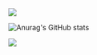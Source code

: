 <img src="https://capsule-render.vercel.app/api?type=모양&color=skyblue&height=20pt&section=header&text=HYUN JUN&fontSize=12pt" />

![Anurag's GitHub stats](https://github-readme-stats.vercel.app/api?username=buzz0331&hide=contribs,prs&show_icons=true&theme=테마)


<img src="https://capsule-render.vercel.app/api?type=waving&color=BDBDC8&height=150&section=footer" />


<!--
**buzz0331/buzz0331** is a ✨ _special_ ✨ repository because its `README.md` (this file) appears on your GitHub profile.

Here are some ideas to get you started:

- 🔭 I’m currently working on ...
- 🌱 I’m currently learning ...
- 👯 I’m looking to collaborate on ...
- 🤔 I’m looking for help with ...
- 💬 Ask me about ...
- 📫 How to reach me: ...
- 😄 Pronouns: ...
- ⚡ Fun fact: ...
-->
